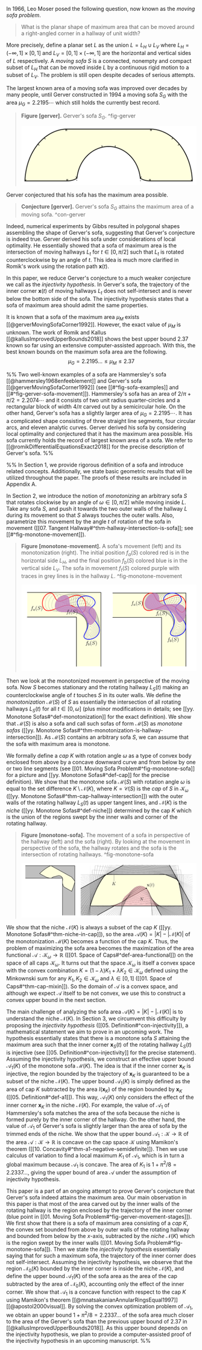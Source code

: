In 1966, Leo Moser posed the following question, now known as the _moving sofa problem_.

> What is the planar shape of maximum area that can be moved around a right-angled corner in a hallway of unit width?

More precisely, define a planar set $L$ as the union $L = L_H \cup L_V$ where $L_H = (-\infty, 1] \times [0, 1]$ and $L_V = [0, 1] \times (-\infty, 1]$ are the horizontal and vertical sides of $L$ respectively. A _moving sofa_ $S$ is a connected, nonempty and compact subset of $L_H$ that can be moved inside $L$ by a continuous rigid motion to a subset of $L_V$. The problem is still open despite decades of serious attempts.

The largest known area of a moving sofa was improved over decades by many people, until Gerver constructed in 1994 a moving sofa $S_G$ with the area $\mu_G = 2.2195\cdots$ which still holds the currently best record.

> __Figure [gerver].__ Gerver's sofa $S_G$. ^fig-gerver
> 
> ![70%](images/gerver.svg)

Gerver conjectured that his sofa has the maximum area possible.

> __Conjecture [gerver].__ Gerver's sofa $S_G$ attains the maximum area of a moving sofa. ^con-gerver

Indeed, numerical experiments by Gibbs resulted in polygonal shapes assembling the shape of Gerver's sofa, suggesting that Gerver's conjecture is indeed true. Gerver derived his sofa under considerations of local optimality. He essentially showed that a sofa of maximum area is the intersection of moving hallways $L_t$ for $t \in [0, \pi/2]$ such that $L_t$ is rotated counterclockwise by an angle of $t$.  This idea is much more clarified in Romik's work using the rotation path $\mathbf{x}(t)$.

In this paper, we reduce Gerver's conjecture to a much weaker conjecture we call as the _injectivity hypothesis_. In Gerver's sofa, the trajectory of the inner corner $\mathbf{x}(t)$ of moving hallways $L_t$ does not self-intersect and is never below the bottom side of the sofa.  The injectivity hypothesis states that a sofa of maximum area should admit the same properties. 

It is known that a sofa of the maximum area $\mu_M$ exists [[@gerverMovingSofaCorner1992]]. However, the exact value of $\mu_M$ is unknown. The work of Romik and Kallus [[@kallusImprovedUpperBounds2018]] shows the best upper bound $2.37$ known so far using an extensive computer-assisted approach. With this, the best known bounds on the maximum sofa area are the following.
$$\mu_G = 2.2195 \dots \leq \mu_M \leq 2.37$$


%%
Two well-known examples of a sofa are Hammersley's sofa [[@hammersley1968enfeeblement]] and Gerver's sofa [[@gerverMovingSofaCorner1992]] (see [[#^fig-sofa-examples]] and [[#^fig-gerver-sofa-movement]]). Hammersley's sofa has an area of $2/\pi+\pi/2 = 2.2074\cdots$ and it consists of two unit radius quarter-circles and a rectangular block of width $4/\pi$ carved out by a semicircular hole. On the other hand, Gerver's sofa has a slightly larger area of $\mu_G = 2.2195\cdots$. It has a complicated shape consisting of three straight line segments, four circular arcs, and eleven analytic curves. Gerver derived his sofa by considering local optimality and conjectured that it has the maximum area possible. His sofa currently holds the record of largest known area of a sofa. We refer to [[@romikDifferentialEquationsExact2018]] for the precise description of Gerver's sofa.
%%

%%
In Section 1, we provide rigorous definition of a sofa and introduce related concepts. Additionally, we state basic geometric results that will be utilized throughout the paper. The proofs of these results are included in Appendix A.

In Section 2, we introduce the notion of _monotonizing_ an arbitrary sofa $S$ that rotates clockwise by an angle of $\omega \in [0, \pi/2]$ while moving inside $L$. Take any sofa $S$, and push it towards the two outer walls of the hallway $L$ during its movement so that $S$ always touches the outer walls. Also, parametrize this movement by the angle $t$ of rotation of the sofa in movement ([[07. Tangent Hallway#^thm-hallway-intersection-is-sofa]]; see [[#^fig-monotone-movement]]).

> __Figure [monotone-movement].__ A sofa's movement (left) and its monotonization (right). The initial position $f_a(S)$ colored red is in the horizontal side $L_H$, and the final position $f_b(S)$ colored blue is in the vertical side $L_V$. The sofa in movement $f_t(S)$ colored purple with traces in grey lines is in the hallway $L$. ^fig-monotone-movement
> 
> ![70%](images/monotone-movement.svg)

Then we look at the monotonized movement in perspective of the moving sofa. Now $S$ becomes stationary and the rotating hallway $L_S(t)$ making an counterclockwise angle of $t$ touches $S$ in its outer walls. We define the _monotonization_ $\mathcal{M}(S)$ of $S$ as essentially the intersection of all rotating hallways $L_S(t)$ for all $t \in [0, \omega]$ (plus minor modifications in details; see [[yy. Monotone Sofas#^def-monotonization]] for the exact definition). We show that $\mathcal{M}(S)$ is also a sofa and call such sofas of form $\mathcal{M}(S)$ as _monotone sofas_ ([[yy. Monotone Sofas#^thm-monotonization-is-hallway-intersection]]). As $\mathcal{M}(S)$ contains an arbitrary sofa $S$, we can assume that the sofa with maximum area is monotone.

We formally define a _cap_ $K$ with rotation angle $\omega$ as a type of convex body enclosed from above by a concave downward curve and from below by one or two line segments (see [[01. Moving Sofa Problem#^fig-monotone-sofa]] for a picture and [[yy. Monotone Sofas#^def-cap]] for the precise definition). We show that the monotone sofa $\mathcal{M}(S)$ with rotation angle $\omega$ is equal to the set difference $K \setminus \mathcal{N}(K)$, where $K = \mathcal{C}(S)$ is the _cap_ of $S$ in $\mathcal{K}_\omega$ ([[yy. Monotone Sofas#^thm-cap-hallway-intersection]]) with the outer walls of the rotating hallway $L_S(t)$ as upper tangent lines, and $\mathcal{N}(K)$ is the _niche_ ([[yy. Monotone Sofas#^def-niche]]) determined by the cap $K$ which is the union of the regions swept by the inner walls and corner of the rotating hallway.

> __Figure [monotone-sofa].__ The movement of a sofa in perspective of the hallway (left) and the sofa (right). By looking at the movement in perspective of the sofa, the hallway rotates and the sofa is the intersection of rotating hallways. ^fig-monotone-sofa
> 
> ![100%](images/monotone-sofa.svg)

We show that the niche $\mathcal{N}(K)$ is always a subset of the cap $K$ ([[yy. Monotone Sofas#^thm-niche-in-cap]]), so the area $\mathcal{A}(K) = |K| - |\mathcal{N}(K)|$ of the monotonization $\mathcal{M}(K)$ becomes a function of the cap $K$. Thus, the problem of maximizing the sofa area becomes the maximization of the area functional $\mathcal{A} : \mathcal{K}_\omega \to \mathbb{R}$ ([[01. Space of Caps#^def-area-functional]]) on the space of all caps $\mathcal{K}_\omega$. It turns out that the space $\mathcal{K}_\omega$ is itself a convex space with the convex combination $K = (1 - \lambda) K_1 + \lambda K_2 \in \mathcal{K}_\omega$ defined using the Minkownski sum for any $K_1, K_2 \in \mathcal{K}_\omega$ and $\lambda \in [0, 1]$ ([[01. Space of Caps#^thm-cap-mixin]]). So the domain of $\mathcal{A}$ is a convex space, and although we expect $\mathcal{A}$ itself to be not convex, we use this to construct a convex upper bound in the next section.

The main challenge of analyzing the sofa area $\mathcal{A}(K) = |K| - |\mathcal{N}(K)|$ is to understand the niche $\mathcal{N}(K)$. In Section 3, we circumvent this difficulty by proposing the _injectivity hypothesis_ ([[05. Definition#^con-injectivity]]), a mathematical statement we aim to prove in an upcoming work. The hypothesis essentially states that there is a monotone sofa $S$ attaining the maximum area such that the inner corner $\mathbf{x}_S(t)$ of the rotating hallway $L_S(t)$ is injective (see [[05. Definition#^con-injectivity]] for the precise statement). Assuming the injectivity hypothesis, we construct an effective upper bound $\mathcal{A}_1(K)$ of the monotone sofa $\mathcal{M}(K)$. The idea is that if the inner corner $\mathbf{x}_K$ is injective, the region bounded by the trajectory of $\mathbf{x}_K$ is guaranteed to be a subset of the niche $\mathcal{N}(K)$. The upper bound $\mathcal{A}_1(K)$ is simply defined as the area of cap $K$ subtracted by the area $I(\mathbf{x}_K)$ of the region bounded by $\mathbf{x}_K$ ([[05. Definition#^def-a1]]). This way, $\mathcal{A}_1(K)$ only considers the effect of the inner corner $\mathbf{x}_K$ in the niche $\mathcal{N}(K)$. For example, the value of $\mathcal{A}_1$ of Hammersley's sofa matches the area of the sofa because the niche is formed purely by the inner corner of the hallway. On the other hand, the value of $\mathcal{A}_1$ of Gerver's sofa is slightly larger than the area of sofa by the trimmed ends of the niche. We show that the upper bound $\mathcal{A}_1 : \mathcal{K} \to \mathbb{R}$ of the area $\mathcal{A} : \mathcal{K} \to \mathbb{R}$ is concave on the cap space $\mathcal{K}$ using Mamikon's theorem ([[10. Concavity#^thm-a1-negative-semidefinite]]). Then we use calculus of variation to find a local maximum $K_1$ of $\mathcal{A}_1$, which is in turn a global maximum because $\mathcal{A}_1$ is concave. The area of $K_1$ is $1 + \pi^2/8 = 2.2337\dots$, giving the upper bound of area $\mathcal{A}$ under the assumption of injectivity hypothesis.

This paper is a part of an ongoing attempt to prove Gerver's conjecture that Gerver's sofa indeed attains the maximum area. Our main observation in this paper is that most of the area carved out by the inner walls of the rotating hallway is the region enclosed by the trajectory of the inner corner (blue point in [[01. Moving Sofa Problem#^fig-gerver-movement-stages]]). We first show that there is a sofa of maximum area consisting of a _cap_ $K$, the convex set bounded from above by outer walls of the rotating hallway and bounded from below by the $x$-axis, subtracted by the _niche_ $\mathcal{N}(K)$ which is the region swept by the inner walls ([[01. Moving Sofa Problem#^fig-monotone-sofa]]). Then we state the _injectivity hypothesis_ essentially saying that for such a maximum sofa, the trajectory of the inner corner does not self-intersect. Assuming the injectivity hypothesis, we observe that the region $\mathcal{N}_0(K)$ bounded by the inner corner is inside the niche $\mathcal{N}(K)$, and define the upper bound $\mathcal{A}_1(K)$ of the sofa area as the area of the cap subtracted by the area of $\mathcal{N}_0(K)$, accounting only the effect of the inner corner. We show that $\mathcal{A}_1$ is a concave function with respect to the cap $K$ using Mamikon's theorem [[@mnatsakanianAnnularRingsEqual1997]] [[@apostol2000visual]]. By solving the convex optimization problem of $\mathcal{A}_1$, we obtain an upper bound $1 + \pi^2/8 = 2.2337\dots$ of the sofa area much closer to the area of the Gerver's sofa than the previous upper bound of $2.37$ in [[@kallusImprovedUpperBounds2018]]. As this upper bound depends on the injectivity hypothesis, we plan to provide a computer-assisted proof of the injectivity hypothesis in an upcoming manuscript.
%%